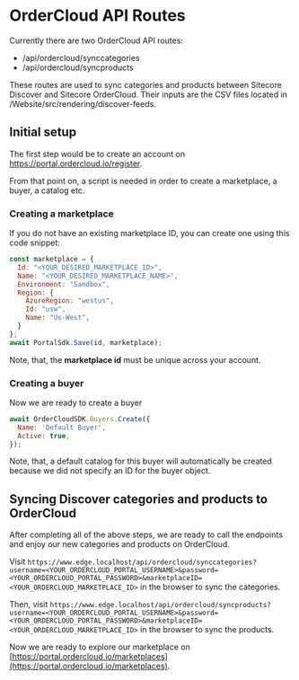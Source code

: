 # OrderCloud API Routes

Currently there are two OrderCloud API routes:

- /api/ordercloud/synccategories
- /api/ordercloud/syncproducts

These routes are used to sync categories and products between Sitecore Discover and Sitecore OrderCloud. Their inputs are the CSV files located in /Website/src/rendering/discover-feeds.

## Initial setup

The first step would be to create an account on <https://portal.ordercloud.io/register>.

From that point on, a script is needed in order to create a marketplace, a buyer, a catalog etc.

### Creating a marketplace

If you do not have an existing marketplace ID, you can create one using this code snippet:

```javascript
const marketplace = {
  Id: "<YOUR_DESIRED_MARKETPLACE_ID>",
  Name: "<YOUR_DESIRED_MARKETPLACE_NAME>",
  Environment: "Sandbox",
  Region: {
    AzureRegion: "westus",
    Id: "usw",
    Name: "Us-West",
  }
};
await PortalSdk.Save(id, marketplace);
```

Note, that, the **marketplace id** must be unique across your account.

### Creating a buyer

Now we are ready to create a buyer

```javascript
await OrderCloudSDK.Buyers.Create({
  Name: 'Default Buyer',
  Active: true,
});
```

Note, that, a default catalog for this buyer will automatically be created because we did not specify an ID for the buyer object.

## Syncing Discover categories and products to OrderCloud

After completing all of the above steps, we are ready to call the endpoints and enjoy our new categories and products on OrderCloud.

Visit `https://www.edge.localhost/api/ordercloud/synccategories?username=<YOUR_ORDERCLOUD_PORTAL_USERNAME>&password=<YOUR_ORDERCLOUD_PORTAL_PASSWORD>&marketplaceID=<YOUR_ORDERCLOUD_MARKETPLACE_ID>` in the browser to sync the categories.

Then, visit `https://www.edge.localhost/api/ordercloud/syncproducts?username=<YOUR_ORDERCLOUD_PORTAL_USERNAME>&password=<YOUR_ORDERCLOUD_PORTAL_PASSWORD>&marketplaceID=<YOUR_ORDERCLOUD_MARKETPLACE_ID>` in the browser to sync the products.

Now we are ready to explore our marketplace on [https://portal.ordercloud.io/marketplaces](https://portal.ordercloud.io/marketplaces).
